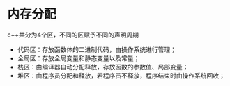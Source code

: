 # 内存分配
c++共分为4个区，不同的区赋予不同的声明周期
- 代码区：存放函数体的二进制代码，由操作系统进行管理；
- 全局区：存放全局变量和静态变量以及常量；
- 栈区：由编译器自动分配释放，存放函数的参数值、局部变量；
- 堆区：由程序员分配和释放，若程序员不释放，程序结束时由操作系统回收；